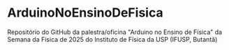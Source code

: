 # ArduinoNoEnsinoDeFisica
Repositório do GitHub da palestra/oficina "Arduino no Ensino de Física" da Semana da Física de 2025 do Instituto de Física da USP (IFUSP, Butantã)
